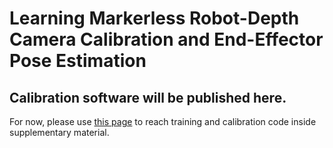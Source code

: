 # Learning Markerless Robot-Depth Camera Calibration and End-Effector Pose Estimation

## Calibration software will be published here.
For now, please use [this page](https://openreview.net/forum?id=eI8CZ2s267o&referrer=%5BAuthor%20Console%5D(%2Fgroup%3Fid%3Drobot-learning.org%2FCoRL%2F2022%2FConference%2FAuthors%23your-submissions)) to reach training and calibration code inside supplementary material.
